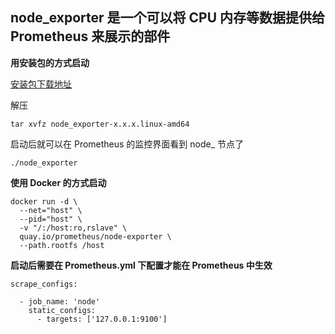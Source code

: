 ## node_exporter 是一个可以将 CPU 内存等数据提供给 Prometheus 来展示的部件
__用安装包的方式启动__

[安装包下载地址](https://prometheus.io/download/)

解压
```
tar xvfz node_exporter-x.x.x.linux-amd64
```
启动后就可以在 Prometheus 的监控界面看到 node_ 节点了
```
./node_exporter
```

__使用 Docker 的方式启动__
```
docker run -d \
  --net="host" \
  --pid="host" \
  -v "/:/host:ro,rslave" \
  quay.io/prometheus/node-exporter \
  --path.rootfs /host
  ````

__启动后需要在 Prometheus.yml 下配置才能在 Prometheus 中生效__
```
scrape_configs:

  - job_name: 'node'
    static_configs:
      - targets: ['127.0.0.1:9100']
```